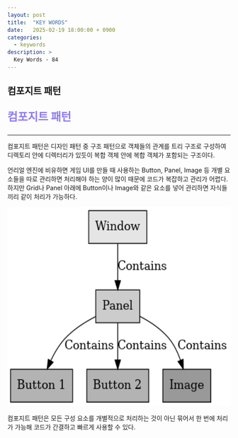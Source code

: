 ```yaml
---
layout: post
title:  "KEY WORDS"
date:   2025-02-19 18:00:00 + 0900
categories:
  - keywords
description: >
  Key Words - 84
---
```

## 컴포지트 패턴

<p style = "color:#8f7cee; font-size:25px; font-weight:bold">
컴포지트 패턴
</p>

---

컴포지트 패턴은 디자인 패턴 중 구조 패턴으로 객체들의 관계를 트리 구조로 구성하여 디렉토리 안에 디렉터리가 있듯이 복합 객체 안에 복합 객체가 포함되는 구조이다.

언리얼 엔진에 비유하면 게임 UI를 만들 때 사용하는 Button, Panel, Image 등 개별 요소들을 따로 관리하면 처리해야 하는 양이 많이 때문에 코드가 복잡하고 관리가 어렵다. 
하지만 Grid나 Panel 아래에 Button이나 Image와 같은 요소를 넣어 관리하면 자식들끼리 같이 처리가 가능하다.

<img src = "../../assets/img/keywords/IMG_k85_1.png" width = "1800" height = "450">

<br/>

컴포지트 패턴은 모든 구성 요소를 개별적으로 처리하는 것이 아닌 묶어서 한 번에 처리가 가능해 코드가 간결하고 빠르게 사용할 수 있다.